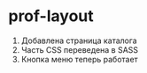 # prof-layout

1. Добавлена страница каталога
2. Часть CSS переведена в SASS
3. Кнопка меню теперь работает
